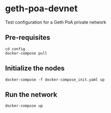 # geth-poa-devnet
Test configuration for a Geth PoA private network

## Pre-requisites
```
cd config
docker-compose pull
```

## Initialize the nodes
```
docker-compose -f docker-compose_init.yaml up
```

## Run the network
```
docker-compose up
```
